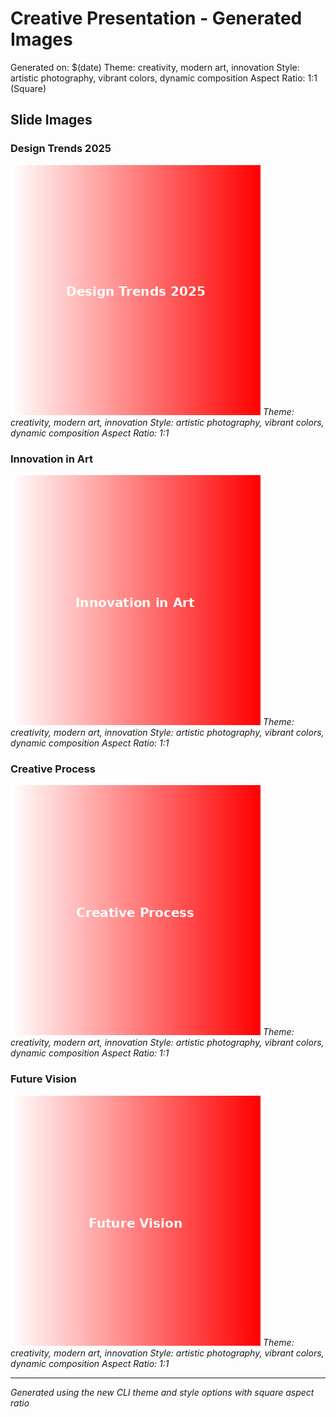 # Creative Presentation - Generated Images

Generated on: $(date)
Theme: creativity, modern art, innovation
Style: artistic photography, vibrant colors, dynamic composition
Aspect Ratio: 1:1 (Square)

## Slide Images

### Design Trends 2025
![Design Trends 2025](Design_Trends_2025.png)
*Theme: creativity, modern art, innovation*
*Style: artistic photography, vibrant colors, dynamic composition*
*Aspect Ratio: 1:1*

### Innovation in Art  
![Innovation in Art](Innovation_in_Art.png)
*Theme: creativity, modern art, innovation*
*Style: artistic photography, vibrant colors, dynamic composition*
*Aspect Ratio: 1:1*

### Creative Process
![Creative Process](Creative_Process.png)
*Theme: creativity, modern art, innovation*
*Style: artistic photography, vibrant colors, dynamic composition*
*Aspect Ratio: 1:1*

### Future Vision
![Future Vision](Future_Vision.png)
*Theme: creativity, modern art, innovation*
*Style: artistic photography, vibrant colors, dynamic composition*
*Aspect Ratio: 1:1*

---
*Generated using the new CLI theme and style options with square aspect ratio*